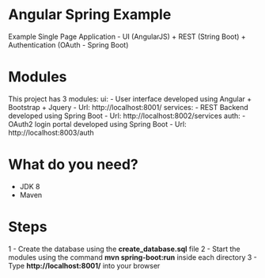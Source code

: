 # Angular Spring Example
Example Single Page Application - UI (AngularJS) + REST (String Boot) + Authentication (OAuth - Spring Boot)

# Modules
This project has 3 modules:
ui: 
	- User interface developed using Angular + Bootstrap + Jquery
	- Url: http://localhost:8001/
services:
	- REST Backend developed using Spring Boot
	- Url: http://localhost:8002/services
auth:
	- OAuth2 login portal developed using Spring Boot
	- Url: http://localhost:8003/auth
	
# What do you need?
- JDK 8
- Maven	

# Steps
1 - Create the database using the **create_database.sql** file
2 - Start the modules using the command **mvn spring-boot:run** inside each directory 
3 - Type **http://localhost:8001/** into your browser

